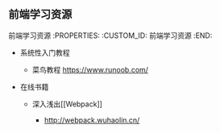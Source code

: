前端学习资源
---------------------------

前端学习资源
   :PROPERTIES:
   :CUSTOM_ID: 前端学习资源
   :END:

- 系统性入门教程

  - 菜鸟教程 https://www.runoob.com/

- 在线书籍

  - 深入浅出[[Webpack]]

    - http://webpack.wuhaolin.cn/
